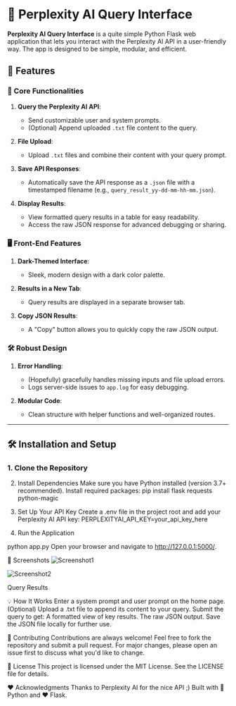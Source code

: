 # 🦅 Perplexity AI Query Interface

**Perplexity AI Query Interface** is a quite simple Python Flask web application that lets you interact with the Perplexity AI API in a user-friendly way. 
The app is designed to be simple, modular, and efficient.

## 🚀 Features

### 🌟 Core Functionalities
1. **Query the Perplexity AI API**:
   - Send customizable user and system prompts.
   - (Optional) Append uploaded `.txt` file content to the query.

2. **File Upload**:
   - Upload `.txt` files and combine their content with your query prompt.

3. **Save API Responses**:
   - Automatically save the API response as a `.json` file with a timestamped filename (e.g., `query_result_yy-dd-mm-hh-mm.json`).

4. **Display Results**:
   - View formatted query results in a table for easy readability.
   - Access the raw JSON response for advanced debugging or sharing.

### 🖥️ Front-End Features
1. **Dark-Themed Interface**:
   - Sleek, modern design with a dark color palette.

2. **Results in a New Tab**:
   - Query results are displayed in a separate browser tab.

3. **Copy JSON Results**:
   - A "Copy" button allows you to quickly copy the raw JSON output.

### 🛠️ Robust Design
1. **Error Handling**:
   - (Hopefully) gracefully handles missing inputs and file upload errors.
   - Logs server-side issues to `app.log` for easy debugging.

2. **Modular Code**:
   - Clean structure with helper functions and well-organized routes.

---

## 🛠️ Installation and Setup

### 1. Clone the Repository

2. Install Dependencies
Make sure you have Python installed (version 3.7+ recommended).
Install required packages:
pip install flask requests python-magic

4. Set Up Your API Key
Create a .env file in the project root and add your Perplexity AI API key:
PERPLEXITYAI_API_KEY=your_api_key_here

4. Run the Application

python app.py
Open your browser and navigate to http://127.0.0.1:5000/.

🎨 Screenshots
![Screenshot1](https://github.com/user-attachments/assets/e9cbd8f5-d40e-4744-9462-b86e173b97a2)

![Screenshot2](https://github.com/user-attachments/assets/e3c83a52-d50c-4830-b34c-01a97c2b9d39)

Query Results

💡 How It Works
Enter a system prompt and user prompt on the home page.
(Optional) Upload a .txt file to append its content to your query.
Submit the query to get:
A formatted view of key results.
The raw JSON output.
Save the JSON file locally for further use.

🤝 Contributing
Contributions are always welcome! Feel free to fork the repository and submit a pull request. For major changes, please open an issue first to discuss what you'd like to change.

📜 License
This project is licensed under the MIT License. See the LICENSE file for details.

❤️ Acknowledgments
Thanks to Perplexity AI for the nice API ;)
Built with 🐍 Python and ❤️ Flask.
